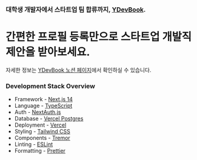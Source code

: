 ### 대학생 개발자에서 스타트업 팀 합류까지, [YDevBook](https://developool.com).

# 간편한 프로필 등록만으로 스타트업 개발직 제안을 받아보세요.

자세한 정보는 [YDevBook 노션 페이지](https://ydevbook.notion.site)에서 확인하실 수 있습니다.

### Development Stack Overview

- Framework - [Next.js 14](https://nextjs.org/14)
- Language - [TypeScript](https://www.typescriptlang.org)
- Auth - [NextAuth.js](https://next-auth.js.org)
- Database - [Vercel Postgres](https://vercel.com/postgres)
- Deployment - [Vercel](https://vercel.com/docs/concepts/next.js/overview)
- Styling - [Tailwind CSS](https://tailwindcss.com)
- Components - [Tremor](https://www.tremor.so)
- Linting - [ESLint](https://eslint.org)
- Formatting - [Prettier](https://prettier.io)